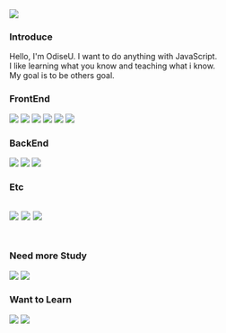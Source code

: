 <div >
  <img src="https://capsule-render.vercel.app/api?type=waving&animation=blink&color=58afea&fontColor=ffffff&height=300&section=header&text=OdiseU&fontSize=90&animation=fadeIn&fontAlignY=38&desc=Develop%20Everyday,%20Better%20than%20Yesterday&descAlignY=52"/>
  
### Introduce
<p>
  Hello, I'm OdiseU. I want to do anything with JavaScript.<br>
  I like learning what you know and teaching what i know.<br>
  My goal is to be others goal.   
</p>  


### FrontEnd
<img src="https://img.shields.io/badge/JavaScript-F7DF1E?style=flat-square&logo=JavaScript&logoColor=white"/> <img
src="https://img.shields.io/badge/TypeScript-3178C6?style=flat-square&logo=TypeScript&logoColor=white"/> <img
src="https://img.shields.io/badge/React-61DAFB?style=flat-square&logo=React&logoColor=white"/> <img
src="https://img.shields.io/badge/MobX-FF9955?style=flat-square&logo=MobX&logoColor=white"/> <img
src="https://img.shields.io/badge/CSS3-1572B6?style=flat-square&logo=CSS3&logoColor=white"/> <img
src="https://img.shields.io/badge/HTML5-E34F26?style=flat-square&logo=HTML5&logoColor=white"/>
### BackEnd
<img src="https://img.shields.io/badge/Node.js-339933?style=flat-square&logo=Node.js&logoColor=white"/> <img
src="https://img.shields.io/badge/MongoDB-47A248?style=flat-square&logo=MongoDB&logoColor=white"/> <img
src="https://img.shields.io/badge/AmazonEC2-FF9900?style=flat-square&logo=AmazonEC2&logoColor=white"/>
### Etc
<img src="https://img.shields.io/badge/Git-F05032?style=flat-square&logo=Git&logoColor=white"/> <img
src="https://img.shields.io/badge/GitHub-181717?style=flat-square&logo=GitHub&logoColor=white"/> <img
src="https://img.shields.io/badge/.Env-ECD53F?style=flat-square&logo=.Env&logoColor=white"/> <br> <br>
---
### Need more Study
<img src="https://img.shields.io/badge/Next.js-000000?style=flat-square&logo=Next.js&logoColor=white"/> <img
src="https://img.shields.io/badge/Flutter-02569B?style=flat-square&logo=Flutter&logoColor=white"/>
### Want to Learn
<img src="https://img.shields.io/badge/Electron-47848F?style=flat-square&logo=Electron&logoColor=white"/> <img
src="https://img.shields.io/badge/GitHubActions-2088FF?style=flat-square&logo=GitHubActions&logoColor=white"/>
</div>
